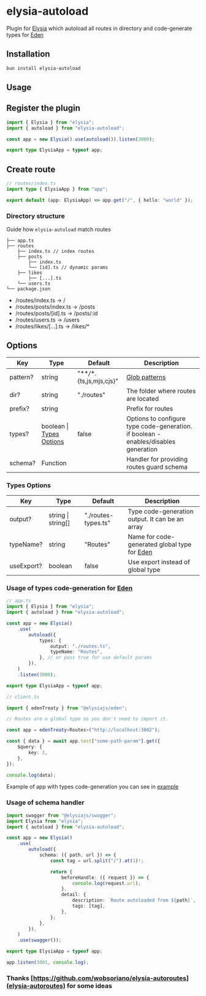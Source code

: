# elysia-autoload

Plugin for [Elysia](https://elysiajs.com/) which autoload all routes in directory and code-generate types for [Eden](https://elysiajs.com/eden/overview.html)

## Installation

```bash
bun install elysia-autoload
```

## Usage

## Register the plugin

```ts
import { Elysia } from "elysia";
import { autoload } from "elysia-autoload";

const app = new Elysia().use(autoload()).listen(3000);

export type ElysiaApp = typeof app;
```

## Create route

```ts
// routes/index.ts
import type { ElysiaApp } from "app";

export default (app: ElysiaApp) => app.get("/", { hello: "world" });
```

### Directory structure

Guide how `elysia-autoload` match routes

```
├── app.ts
├── routes
    ├── index.ts // index routes
    ├── posts
        ├── index.ts
        └── [id].ts // dynamic params
    ├── likes
        ├── [...].ts
    └── users.ts
└── package.json
```

-   /routes/index.ts → /
-   /routes/posts/index.ts → /posts
-   /routes/posts/[id].ts → /posts/:id
-   /routes/users.ts → /users
-   /routes/likes/[...].ts → /likes/\*

## Options

| Key      | Type                                       | Default                     | Description                                                                         |
| -------- | ------------------------------------------ | --------------------------- | ----------------------------------------------------------------------------------- |
| pattern? | string                                     | "\*\*_/\*_.{ts,js,mjs,cjs}" | [Glob patterns](<https://en.wikipedia.org/wiki/Glob_(programming)>)                 |
| dir?     | string                                     | "./routes"                  | The folder where routes are located                                                 |
| prefix?  | string                                     |                             | Prefix for routes                                                                   |
| types?   | boolean \| [Types Options](#types-options) | false                       | Options to configure type code-generation. if boolean - enables/disables generation |
| schema?  | Function                                   |                             | Handler for providing routes guard schema                                           |

### Types Options

| Key        | Type               | Default             | Description                                                                             |
| ---------- | ------------------ | ------------------- | --------------------------------------------------------------------------------------- |
| output?    | string \| string[] | "./routes-types.ts" | Type code-generation output. It can be an array                                         |
| typeName?  | string             | "Routes"            | Name for code-generated global type for [Eden](https://elysiajs.com/eden/overview.html) |
| useExport? | boolean            | false               | Use export instead of global type                                                       |

### Usage of types code-generation for [Eden](https://elysiajs.com/eden/overview.html)

```ts
// app.ts
import { Elysia } from "elysia";
import { autoload } from "elysia-autoload";

const app = new Elysia()
    .use(
        autoload({
            types: {
                output: "./routes.ts",
                typeName: "Routes",
            }, // or pass true for use default params
        }),
    )
    .listen(3000);

export type ElysiaApp = typeof app;
```

```ts
// client.ts

import { edenTreaty } from "@elysiajs/eden";

// Routes are a global type so you don't need to import it.

const app = edenTreaty<Routes>("http://localhost:3002");

const { data } = await app.test["some-path-param"].get({
    $query: {
        key: 2,
    },
});

console.log(data);
```

Example of app with types code-generation you can see in [example](https://github.com/kravetsone/elysia-autoload/tree/main/example)

### Usage of schema handler

```ts
import swagger from "@elysiajs/swagger";
import Elysia from "elysia";
import { autoload } from "elysia-autoload";

const app = new Elysia()
    .use(
        autoload({
            schema: ({ path, url }) => {
                const tag = url.split("/").at(1)!;

                return {
                    beforeHandle: ({ request }) => {
                        console.log(request.url);
                    },
                    detail: {
                        description: `Route autoloaded from ${path}`,
                        tags: [tag],
                    },
                };
            },
        }),
    )
    .use(swagger());

export type ElysiaApp = typeof app;

app.listen(3001, console.log);
```

### Thanks [https://github.com/wobsoriano/elysia-autoroutes](elysia-autoroutes) for some ideas
